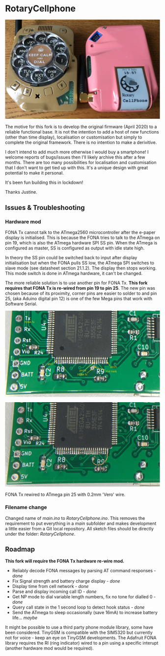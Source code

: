# RotaryCellphone

![Two finished RotaryCellphones](images/two_phones.jpg "Two finished RotaryCellphones")

The motive for this fork is to develop the original firmware (April 2020) to a reliable functional base. It is not the intention to add a host of new functions (other than time display), localisation or customisation but simply to complete the original framework. There is no intention to make a derivitive.

I don't intend to add much more otherwise I would buy a smartphone! I welcome reports of bugs/issues then I'll likely archive this after a few months. There are too many possibilities for localisation and customisation that I don't want to get tied up with this. It's a unique design with great potential to make it personal.

It's been fun building this in lockdown!

Thanks Justine.

## Issues & Troubleshooting

### Hardware mod

FONA Tx cannot talk to the ATmega2560 microcontroller after the e-paper display is initialised. This is because the FONA tries to talk to the ATmega on pin 19, which is also the ATmega hardware SPI SS pin. When the ATmega is configured as master, SS is configured as output with idle state high.

In theory the SS pin could be switched back to input after display initialisation but when the FONA pulls SS low, the ATmega SPI switches to slave mode (see datasheet section 21.1.2). The display then stops working. This mode switch is done in ATmega hardware, it can't be changed.

The more reliable solution is to use another pin for FONA Tx. **This fork requires that FONA Tx is re-wired from pin 19 to pin 25**. The new pin was chosen because of its proximity, corner pins are easier to solder to and pin 25, (aka Aduino digital pin 12) is one of the few Mega pins that work with Software Serial.

![Preparing the via](images/hwmod_part1.jpg "Cut the track and prepare the via as a solder pad")

![Re-wire FONA Tx](images/hwmod_part2.jpg "Re-wiring FONA Tx with 0.2mm 'Vero' wire")

FONA Tx rewired to ATmega pin 25 with 0.2mm 'Vero' wire.

### Filename change

Changed name of *main.ino* to *RotaryCellphone.ino*. This removes the requirement to put everything in a *main* subfolder and makes development a little easier from a Git local repository. All sketch files should be directly under the folder: *RotaryCellphone*.

## Roadmap

**This fork will require the FONA Tx hardware re-wire mod.**

- Reliably decode FONA messages by parsing AT command responses - *done*
- Fix Signal strength and battery charge display - *done*
- Display time from cell network - *done*
- Parse and display incoming call ID - *done*
- Get NP mode to dial variable length numbers, fix no tone for dialled 0 - *done*
- Query call state in the 1 second loop to detect hook status - *done*
- Send the ATmega to sleep occasionally (save 16mA) to increase battery life... *maybe*

It might be possible to use a third party phone module library, some have been considered. TinyGSM is compatible with the SIM5320 but currently not for voice - keep an eye on TinyGSM developments. The Adafruit FONA library requires the RI (ring indicator) wired to a pin using a specific interupt (another hardware mod would be required).
